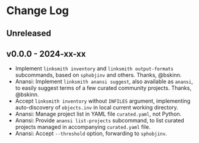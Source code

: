 # Change Log

## Unreleased

## v0.0.0 - 2024-xx-xx
- Implement `linksmith inventory` and `linksmith output-formats`
  subcommands, based on `sphobjinv` and others. Thanks, @bskinn.
- Anansi: Implement `linksmith anansi suggest`, also available as `anansi`,
  to easily suggest terms of a few curated community projects.
  Thanks, @bskinn.
- Accept `linksmith inventory` without `INFILES` argument, implementing
  auto-discovery of `objects.inv` in local current working directory.
- Anansi: Manage project list in YAML file `curated.yaml`, not Python.
- Anansi: Provide `anansi list-projects` subcommand, to list curated
  projects managed in accompanying `curated.yaml` file.
- Anansi: Accept `--threshold` option, forwarding to `sphobjinv`.
